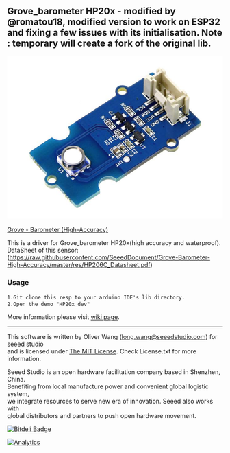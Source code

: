 Grove_barometer HP20x - modified by @romatou18, modified version to work on ESP32 and fixing a few issues with its initialisation.
Note : temporary will create a fork of the original lib.
------------
![](https://raw.githubusercontent.com/SeeedDocument/Grove-Barometer-High-Accuracy/master/img/Grove-Barometer-High-Accuracy.jpg)

[Grove - Barometer (High-Accuracy)](https://www.seeedstudio.com/Grove-Barometer-%28High-Accuracy%29-p-1865.html)


  This is a driver for Grove_barometer HP20x(high accuracy and waterproof).
  DataSheet of this sensor:(https://raw.githubusercontent.com/SeeedDocument/Grove-Barometer-High-Accuracy/master/res/HP206C_Datasheet.pdf)

### Usage
    1.Git clone this resp to your arduino IDE's lib directory.
	2.Open the demo "HP20x_dev"

More information please visit [wiki page](http://wiki.seeedstudio.com/Grove-Barometer-High-Accuracy/).

----

This software is written by Oliver Wang (long.wang@seeedstudio.com) for seeed studio<br>
and is licensed under [The MIT License](http://opensource.org/licenses/mit-license.php). Check License.txt for more information.<br>


Seeed Studio is an open hardware facilitation company based in Shenzhen, China. <br>
Benefiting from local manufacture power and convenient global logistic system, <br>
we integrate resources to serve new era of innovation. Seeed also works with <br>
global distributors and partners to push open hardware movement.<br>

[![Bitdeli Badge](https://d2weczhvl823v0.cloudfront.net/Seeed-Studio/mesh_bee/trend.png)](https://bitdeli.com/free "Bitdeli Badge")

[![Analytics](https://ga-beacon.appspot.com/UA-46589105-3/Mesh_Bee)](https://github.com/igrigorik/ga-beacon)

